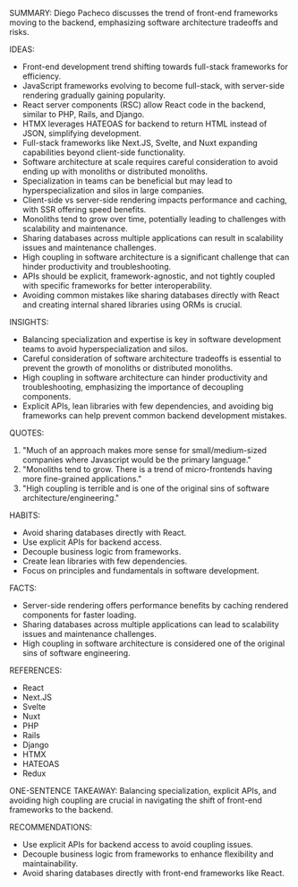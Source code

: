 SUMMARY:
Diego Pacheco discusses the trend of front-end frameworks moving to the backend, emphasizing software architecture tradeoffs and risks.

IDEAS:
- Front-end development trend shifting towards full-stack frameworks for efficiency.
- JavaScript frameworks evolving to become full-stack, with server-side rendering gradually gaining popularity.
- React server components (RSC) allow React code in the backend, similar to PHP, Rails, and Django.
- HTMX leverages HATEOAS for backend to return HTML instead of JSON, simplifying development.
- Full-stack frameworks like Next.JS, Svelte, and Nuxt expanding capabilities beyond client-side functionality.
- Software architecture at scale requires careful consideration to avoid ending up with monoliths or distributed monoliths.
- Specialization in teams can be beneficial but may lead to hyperspecialization and silos in large companies.
- Client-side vs server-side rendering impacts performance and caching, with SSR offering speed benefits.
- Monoliths tend to grow over time, potentially leading to challenges with scalability and maintenance.
- Sharing databases across multiple applications can result in scalability issues and maintenance challenges.
- High coupling in software architecture is a significant challenge that can hinder productivity and troubleshooting.
- APIs should be explicit, framework-agnostic, and not tightly coupled with specific frameworks for better interoperability.
- Avoiding common mistakes like sharing databases directly with React and creating internal shared libraries using ORMs is crucial.

INSIGHTS:
- Balancing specialization and expertise is key in software development teams to avoid hyperspecialization and silos.
- Careful consideration of software architecture tradeoffs is essential to prevent the growth of monoliths or distributed monoliths.
- High coupling in software architecture can hinder productivity and troubleshooting, emphasizing the importance of decoupling components.
- Explicit APIs, lean libraries with few dependencies, and avoiding big frameworks can help prevent common backend development mistakes.

QUOTES:
1. "Much of an approach makes more sense for small/medium-sized companies where Javascript would be the primary language."
2. "Monoliths tend to grow. There is a trend of micro-frontends having more fine-grained applications."
3. "High coupling is terrible and is one of the original sins of software architecture/engineering."

HABITS:
- Avoid sharing databases directly with React.
- Use explicit APIs for backend access.
- Decouple business logic from frameworks.
- Create lean libraries with few dependencies.
- Focus on principles and fundamentals in software development.

FACTS:
- Server-side rendering offers performance benefits by caching rendered components for faster loading.
- Sharing databases across multiple applications can lead to scalability issues and maintenance challenges.
- High coupling in software architecture is considered one of the original sins of software engineering.

REFERENCES:
- React
- Next.JS
- Svelte
- Nuxt
- PHP
- Rails
- Django
- HTMX
- HATEOAS
- Redux

ONE-SENTENCE TAKEAWAY:
Balancing specialization, explicit APIs, and avoiding high coupling are crucial in navigating the shift of front-end frameworks to the backend.

RECOMMENDATIONS:
- Use explicit APIs for backend access to avoid coupling issues.
- Decouple business logic from frameworks to enhance flexibility and maintainability.
- Avoid sharing databases directly with front-end frameworks like React.